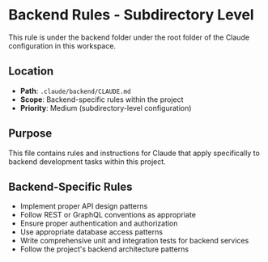 # Backend Rules - Subdirectory Level

This rule is under the backend folder under the root folder of the Claude configuration in this workspace.

## Location
- **Path**: `.claude/backend/CLAUDE.md`
- **Scope**: Backend-specific rules within the project
- **Priority**: Medium (subdirectory-level configuration)

## Purpose
This file contains rules and instructions for Claude that apply specifically to backend development tasks within this project.

## Backend-Specific Rules
- Implement proper API design patterns
- Follow REST or GraphQL conventions as appropriate
- Ensure proper authentication and authorization
- Use appropriate database access patterns
- Write comprehensive unit and integration tests for backend services
- Follow the project's backend architecture patterns